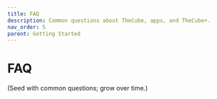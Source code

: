 ```yaml
---
title: FAQ
description: Common questions about TheCube, apps, and TheCube+.
nav_order: 5
parent: Getting Started
---
```


# FAQ

(Seed with common questions; grow over time.)
